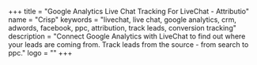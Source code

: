 +++
title = "Google Analytics Live Chat Tracking For LiveChat - Attributio"
name = "Crisp"
keywords = "livechat, live chat, google analytics, crm, adwords, facebook, ppc, attribution, track leads, conversion tracking"
description = "Connect Google Analytics with LiveChat to find out where your leads are coming from. Track leads from the source - from search to ppc."
logo = ""
+++
